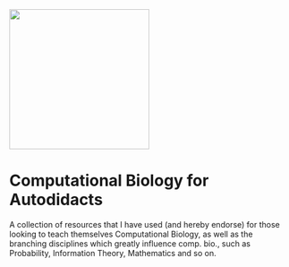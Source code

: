 <img src="https://images.unsplash.com/photo-1457369804613-52c61a468e7d?ixlib=rb-1.2.1&q=85&fm=jpg&crop=entropy&cs=srgb&w=4800" height="250">

# Computational Biology for Autodidacts
A collection of resources that I have used (and hereby endorse) for those looking to teach themselves Computational Biology, as well as the branching disciplines which greatly influence comp. bio., such as Probability, Information Theory, Mathematics and so on.   
